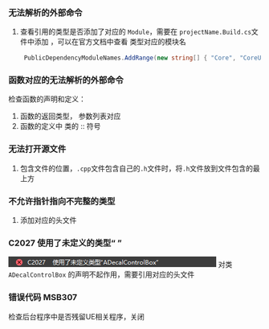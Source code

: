 ### 无法解析的外部命令
1. 查看引用的类型是否添加了对应的 `Module`，需要在 `projectName.Build.cs`文件中添加 ，可以在官方文档中查看 类型对应的模块名
   ```C#
    PublicDependencyModuleNames.AddRange(new string[] { "Core", "CoreUObject", "Engine", "InputCore", "HeadMountedDisplay", "EnhancedInput", "UMG" });
   ```

### 函数对应的无法解析的外部命令
检查函数的声明和定义：
1. 函数的返回类型， 参数列表对应
2. 函数的定义中 类的 :: 符号

### 无法打开源文件
1. 包含文件的位置，`.cpp`文件包含自己的`.h`文件时，将`.h`文件放到文件包含的最上方

### 不允许指针指向不完整的类型
1. 添加对应的头文件

### C2027 使用了未定义的类型“  ”
![](img/2023-02-08-14-43-09.png)
对类 `ADecalControlBox` 的声明不起作用，需要引用对应的头文件

### 错误代码 MSB307 
检查后台程序中是否残留UE相关程序，关闭